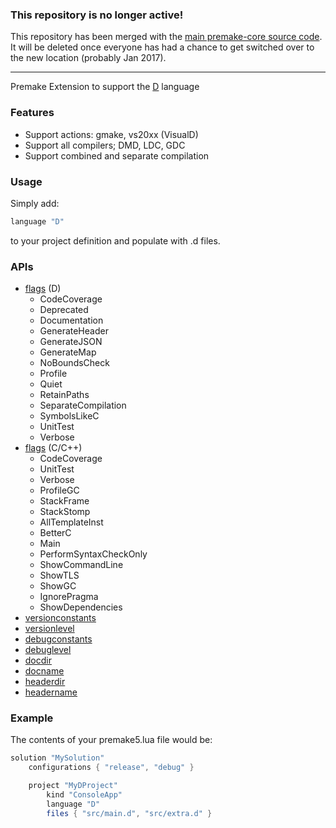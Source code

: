 ### This repository is no longer active! ###

This repository has been merged with the [main premake-core source code](https://github.com/premake/premake-core). It will be deleted once everyone has had a chance to get switched over to the new location (probably Jan 2017).

----------------------------------------------------

Premake Extension to support the [D](http://dlang.org) language

### Features ###

* Support actions: gmake, vs20xx (VisualD)
* Support all compilers; DMD, LDC, GDC
* Support combined and separate compilation

### Usage ###

Simply add:
```lua
language "D"
```
to your project definition and populate with .d files.

### APIs ###

* [flags](https://github.com/premake/premake-dlang/wiki/flags) (D)
  * CodeCoverage
  * Deprecated
  * Documentation
  * GenerateHeader
  * GenerateJSON
  * GenerateMap
  * NoBoundsCheck
  * Profile
  * Quiet
  * RetainPaths
  * SeparateCompilation
  * SymbolsLikeC
  * UnitTest
  * Verbose
* [flags](https://github.com/premake/premake-dlang/wiki/flags) (C/C++)
  * CodeCoverage
  * UnitTest
  * Verbose
  * ProfileGC
  * StackFrame
  * StackStomp
  * AllTemplateInst
  * BetterC
  * Main
  * PerformSyntaxCheckOnly
  * ShowCommandLine
  * ShowTLS
  * ShowGC
  * IgnorePragma
  * ShowDependencies
* [versionconstants](https://github.com/premake/premake-dlang/wiki/versionconstants)
* [versionlevel](https://github.com/premake/premake-dlang/wiki/versionlevel)
* [debugconstants](https://github.com/premake/premake-dlang/wiki/debugconstants)
* [debuglevel](https://github.com/premake/premake-dlang/wiki/debuglevel)
* [docdir](https://github.com/premake/premake-dlang/wiki/docdir)
* [docname](https://github.com/premake/premake-dlang/wiki/docname)
* [headerdir](https://github.com/premake/premake-dlang/wiki/headerdir)
* [headername](https://github.com/premake/premake-dlang/wiki/headername)

### Example ###

The contents of your premake5.lua file would be:

```lua
solution "MySolution"
    configurations { "release", "debug" }

    project "MyDProject"
        kind "ConsoleApp"
        language "D"
        files { "src/main.d", "src/extra.d" }
```
